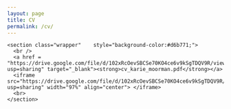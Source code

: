```yaml
---
layout: page
title: CV
permalink: /cv/
---
```



<div layout="vertical" layout-fill>

  <md-content>

    <section class="wrapper"    style="background-color:#d6b771;">
      <br />
      <a href = "https://drive.google.com/file/d/102xRcOevSBCSe70KO4ce6v9kSgTDQV9R/view?usp=sharing" target="_blank"><strong>cv_karie_moorman.pdf</strong></a>
      <iframe src="https://drive.google.com/file/d/102xRcOevSBCSe70KO4ce6v9kSgTDQV9R/view?usp=sharing" width="97%" align="center"> </iframe>
      <br>
    </section>


  </md-content>

</div>


<!-- https://docs.google.com/document/d/e/2PACX-1vS4fBhyxpftW7-qvSD3FKvPcihEJOLYTUk6D456I5oKvqTtkJzZAY_gTtbsx4DQK9Q6zm-N3RM2AX0h/pub?embedded=true -->